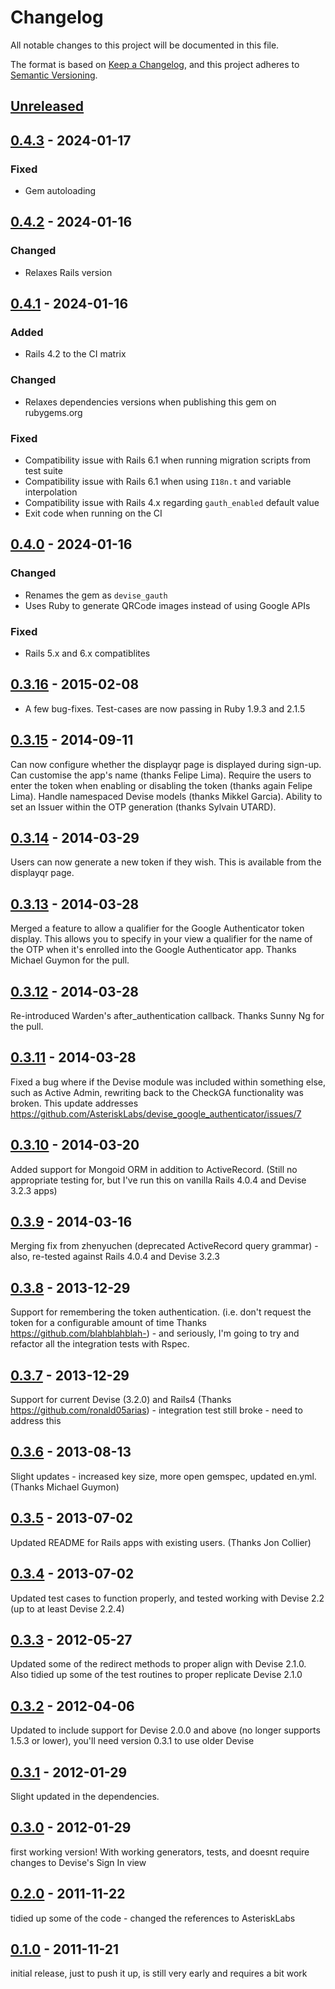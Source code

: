 # Changelog
All notable changes to this project will be documented in this file.

The format is based on [Keep a Changelog](https://keepachangelog.com/en/1.0.0/),
and this project adheres to [Semantic Versioning](https://semver.org/spec/v2.0.0.html).

## [Unreleased]

## [0.4.3] - 2024-01-17
### Fixed
- Gem autoloading

## [0.4.2] - 2024-01-16
### Changed
- Relaxes Rails version

## [0.4.1] - 2024-01-16
### Added
- Rails 4.2 to the CI matrix

### Changed
- Relaxes dependencies versions when publishing this gem on rubygems.org

### Fixed
- Compatibility issue with Rails 6.1 when running migration scripts from test suite
- Compatibility issue with Rails 6.1 when using `I18n.t` and variable interpolation
- Compatibility issue with Rails 4.x regarding `gauth_enabled` default value
- Exit code when running on the CI

## [0.4.0] - 2024-01-16
### Changed
- Renames the gem as `devise_gauth`
- Uses Ruby to generate QRCode images instead of using Google APIs

### Fixed
- Rails 5.x and 6.x compatiblites

## [0.3.16] - 2015-02-08
- A few bug-fixes. Test-cases are now passing in Ruby 1.9.3 and 2.1.5

## [0.3.15] - 2014-09-11
Can now configure whether the displayqr page is displayed during sign-up. Can customise the app's name (thanks Felipe Lima). Require the users to enter the token when enabling or disabling the token (thanks again Felipe Lima). Handle namespaced Devise models (thanks Mikkel Garcia). Ability to set an Issuer within the OTP generation (thanks Sylvain UTARD).

## [0.3.14] - 2014-03-29
Users can now generate a new token if they wish. This is available from the displayqr page.

## [0.3.13] - 2014-03-28
Merged a feature to allow a qualifier for the Google Authenticator token display. This allows you to specify in your view a qualifier for the name of the OTP when it's enrolled into the Google Authenticator app. Thanks Michael Guymon for the pull.

## [0.3.12] - 2014-03-28
Re-introduced Warden's after_authentication callback. Thanks Sunny Ng for the pull.

## [0.3.11] - 2014-03-28
Fixed a bug where if the Devise module was included within something else, such as Active Admin, rewriting back to the CheckGA functionality was broken. This update addresses https://github.com/AsteriskLabs/devise_google_authenticator/issues/7

## [0.3.10] - 2014-03-20
Added support for Mongoid ORM in addition to ActiveRecord. (Still no appropriate testing for, but I've run this on vanilla Rails 4.0.4 and Devise 3.2.3 apps)

## [0.3.9] - 2014-03-16
Merging fix from zhenyuchen (deprecated ActiveRecord query grammar) - also, re-tested against Rails 4.0.4 and Devise 3.2.3

## [0.3.8] - 2013-12-29
Support for remembering the token authentication. (i.e. don't request the token for a configurable amount of time Thanks https://github.com/blahblahblah-) - and seriously, I'm going to try and refactor all the integration tests with Rspec.

## [0.3.7] - 2013-12-29
Support for current Devise (3.2.0) and Rails4 (Thanks https://github.com/ronald05arias) - integration test still broke - need to address this

## [0.3.6] - 2013-08-13
Slight updates - increased key size, more open gemspec, updated en.yml. (Thanks Michael Guymon)

## [0.3.5] - 2013-07-02
Updated README for Rails apps with existing users. (Thanks Jon Collier)

## [0.3.4] - 2013-07-02
Updated test cases to function properly, and tested working with Devise 2.2 (up to at least Devise 2.2.4)

## [0.3.3] - 2012-05-27
Updated some of the redirect methods to proper align with Devise 2.1.0. Also tidied up some of the test routines to proper replicate Devise 2.1.0

## [0.3.2] - 2012-04-06
Updated to include support for Devise 2.0.0 and above (no longer supports 1.5.3 or lower), you'll need version 0.3.1 to use older Devise

## [0.3.1] - 2012-01-29
Slight updated in the dependencies.

## [0.3.0] - 2012-01-29
first working version! With working generators, tests, and doesnt require changes to Devise's Sign In view

## [0.2.0] - 2011-11-22
tidied up some of the code - changed the references to AsteriskLabs

## [0.1.0] - 2011-11-21
initial release, just to push it up, is still very early and requires a bit work

[Unreleased]: https://github.com/pharmony/devise_gauth/compare/v0.4.3...master
[0.4.3]: https://github.com/pharmony/devise_gauth/compare/v0.4.2...v0.4.3
[0.4.2]: https://github.com/pharmony/devise_gauth/compare/v0.4.1...v0.4.2
[0.4.1]: https://github.com/pharmony/devise_gauth/compare/v0.4.0...v0.4.1
[0.4.0]: https://github.com/pharmony/devise_gauth/compare/v0.3.16...v0.4.0
[0.3.16]: https://github.com/pharmony/devise_gauth/compare/v0.3.15...v0.3.16
[0.3.15]: https://github.com/pharmony/devise_gauth/compare/v0.3.14...v0.3.15
[0.3.14]: https://github.com/pharmony/devise_gauth/compare/v0.3.13...v0.3.14
[0.3.13]: https://github.com/pharmony/devise_gauth/compare/v0.3.12...v0.3.13
[0.3.12]: https://github.com/pharmony/devise_gauth/compare/v0.3.11...v0.3.12
[0.3.11]: https://github.com/pharmony/devise_gauth/compare/v0.3.10...v0.3.11
[0.3.10]: https://github.com/pharmony/devise_gauth/compare/v0.3.9...v0.3.10
[0.3.9]: https://github.com/pharmony/devise_gauth/compare/v0.3.8...v0.3.9
[0.3.8]: https://github.com/pharmony/devise_gauth/compare/v0.3.7...v0.3.8
[0.3.7]: https://github.com/pharmony/devise_gauth/compare/v0.3.6...v0.3.7
[0.3.6]: https://github.com/pharmony/devise_gauth/compare/v0.3.5...v0.3.6
[0.3.5]: https://github.com/pharmony/devise_gauth/compare/v0.3.4...v0.3.5
[0.3.4]: https://github.com/pharmony/devise_gauth/compare/v0.3.3...v0.3.4
[0.3.3]: https://github.com/pharmony/devise_gauth/compare/v0.3.2...v0.3.3
[0.3.2]: https://github.com/pharmony/devise_gauth/compare/v0.3.1...v0.3.2
[0.3.1]: https://github.com/pharmony/devise_gauth/compare/v0.3.0...v0.3.1
[0.3.0]: https://github.com/pharmony/devise_gauth/compare/v0.2.0...v0.3.0
[0.2.0]: https://github.com/pharmony/devise_gauth/compare/v0.1.0...v0.2.0
[0.1.0]: https://github.com/Pharmony/devise_gauth/tree/v0.1.0
